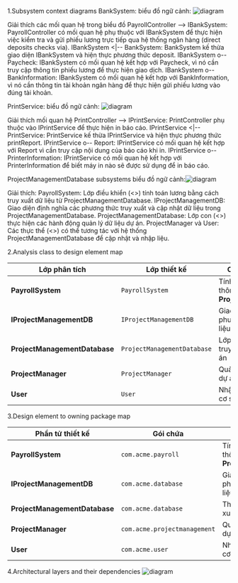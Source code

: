1.Subsystem context diagrams
BankSystem:
biểu đồ ngữ cảnh: ![diagram](https://www.planttext.com/api/plantuml/png/h591JiCm4Bpx5QjUQ2NImhMoeWguz8RW1IRPA5OTE_8wY0Xu6GUUn1U8uxPnqXphY-trpkpChlz-VdVaX7LDfTWDF64XDSApQArHwj5evtUq80W4PE7ECYM8Pf8uFsQaANmowDPc0xRHK8VKvOfziw6Ar0vj8JA4_OFGXzUM75PiDdgaox4s9DrITBMp4hC3RE5qlFLynaEweD_skZ2s4auQFQuRqVQsg7cZSAsj-MZ1bSA1h6g55Mf78tN1UiJ0-GH-zduTiMUmbwgX4oHTEqmWl74UucawiHdHpX5CKZpu1LL_fbBMn2vdlBXRh-yNa2JfQ3vRoAN5p9rS4_JA2DwbO74Y_qgIg7-ZDqyQDUkYWKFNLXUugPKTwjp_wNy0003__mC0)

Giải thích các mối quan hệ trong biểu đồ
PayrollController --> IBankSystem: PayrollController có mối quan hệ phụ thuộc với IBankSystem để thực hiện việc kiểm tra và gửi phiếu lương trực tiếp qua hệ thống ngân hàng (direct deposits checks via).
IBankSystem <|-- BankSystem: BankSystem kế thừa giao diện IBankSystem và hiện thực phương thức deposit.
IBankSystem o-- Paycheck: IBankSystem có mối quan hệ kết hợp với Paycheck, vì nó cần truy cập thông tin phiếu lương để thực hiện giao dịch.
IBankSystem o-- BankInformation: IBankSystem có mối quan hệ kết hợp với BankInformation, vì nó cần thông tin tài khoản ngân hàng để thực hiện gửi phiếu lương vào đúng tài khoản.

PrintService:
biểu đồ ngữ cảnh: ![diagram](https://www.planttext.com/api/plantuml/png/d5512i8m4BplA_QeO3zGGYbuyYRwWbXN2BH9sMoBehxCWq_o2wQ9WYqzUTeiCpipktazdgKNpT8rDLIrzXwtRAoidHLsTKsCIbMfAGgy0c8xu3jg7SjY2NU0q1AVT4MuYRDxujw4RahMgUQOwWh5HJvnZf_7nfuSDrgCir7w9z5NLIdV7Vp52pL1tPqlCx7-Tahyu45MZ2JfSOpH9C3qM5bMJAwGuz4mLP82UkHeuR4t6iPCTSkoqQum8RY0fuGpm5owaknn-DWt0000__y30000)

Giải thích mối quan hệ
PrintController --> IPrintService: PrintController phụ thuộc vào IPrintService để thực hiện in báo cáo.
IPrintService <|-- PrintService: PrintService kế thừa IPrintService và hiện thực phương thức printReport.
IPrintService o-- Report: IPrintService có mối quan hệ kết hợp với Report vì cần truy cập nội dung của báo cáo khi in.
IPrintService o-- PrinterInformation: IPrintService có mối quan hệ kết hợp với PrinterInformation để biết máy in nào sẽ được sử dụng để in báo cáo.

ProjectManagementDatabase subsystems
biểu đồ ngữ cảnh:![diagram](https://www.planttext.com/api/plantuml/png/r5D1JiCm4BplA_O84lb05KKLoeK3g5B40xRs4XavJkNTW2BeopZm9Bw0qmO4hOkGE76rPqOpixjlBwzBKOewT1x0U1B15OsnzxuPHRd3iZHzqFHGLVW4Y8Qy6JmfD-GfZcURsD-pqHlgU86DHXVQSzW2kA0SxyWmNgtsa6iAr7B7GUlBdLJBEd_LhEIyvCKGoTePc4DSeDtJlrA6ZKqUVsG5VgmFYTlF4euyazAQX5CXCgnbLyvSoR_94PFv5CNfE3l_g_gj76loDFYFFb9fluoQDBylNb5K-TLP81d38YoOt1C-E88ii7mkYjE3X3ofF-J4qxWfFi2IWvtEvnq00F__0m00)

Giải thích:
PayrollSystem: Lớp điều khiển (<<control>>) tính toán lương bằng cách truy xuất dữ liệu từ ProjectManagementDatabase.
IProjectManagementDB: Giao diện định nghĩa các phương thức truy xuất và cập nhật dữ liệu trong ProjectManagementDatabase.
ProjectManagementDatabase: Lớp con (<<subsystem>>) thực hiện các hành động quản lý dữ liệu dự án.
ProjectManager và User: Các thực thể (<<entity>>) có thể tương tác với hệ thống ProjectManagementDatabase để cập nhật và nhập liệu.

2.Analysis class to design element map

| **Lớp phân tích**              | **Lớp thiết kế**                            | **Chức năng trong thiết kế**                                         |
|-------------------------------|--------------------------------------------|--------------------------------------------------------------------|
| **PayrollSystem**              | `PayrollSystem`                            | Tính toán tiền lương dựa trên thông tin dự án từ **ProjectManagementDatabase** |
| **IProjectManagementDB**       | `IProjectManagementDB`                     | Giao diện định nghĩa các phương thức để thao tác dữ liệu dự án    |
| **ProjectManagementDatabase**  | `ProjectManagementDatabase`                | Lớp thực thi các phương thức truy xuất và lưu trữ dữ liệu dự án    |
| **ProjectManager**             | `ProjectManager`                           | Quản lý và cập nhật thông tin dự án trong hệ thống                 |
| **User**                       | `User`                                     | Nhập liệu thông tin dự án vào cơ sở dữ liệu                        |


3.Design element to owning package map

| **Phần tử thiết kế**            | **Gói chứa**                 | **Mô tả**                                                       |
|---------------------------------|------------------------------|------------------------------------------------------------------|
| **PayrollSystem**               | `com.acme.payroll`           | Tính toán tiền lương dựa trên thông tin từ **ProjectManagementDatabase** |
| **IProjectManagementDB**        | `com.acme.database`          | Giao diện định nghĩa các phương thức để thao tác dữ liệu dự án |
| **ProjectManagementDatabase**   | `com.acme.database`          | Thực thi các phương thức truy xuất và lưu trữ dữ liệu dự án    |
| **ProjectManager**              | `com.acme.projectmanagement` | Quản lý và cập nhật thông tin dự án trong hệ thống             |
| **User**                        | `com.acme.user`              | Nhập liệu thông tin dự án vào cơ sở dữ liệu                     |


4.Architectural layers and their dependencies
![diagram](https://www.planttext.com/api/plantuml/png/R91B2i9038RtSuguquKNS24-4Q68Y3r0c8bse4xh95MAU38N7iahE2r5hPfT_Z_vydZSxYCMz58SKjKnjBEEO3EVRiUhHJG7dIApKczXxOd92OhDN8GbURWegCDOpbCiusMtroYUDDaJnKn-wV92Wd7zP4qA3jEOesnlTHkM-qm7frNnuYReJ5fZDtGiY7_0CnGSwmhGfkv9Aki5OZnH8uJ-tzFw_U6_9GTWdP17BGndAudwKrErVgyn0AmpOZ31WftF3agDo9dg-Ky0003__mC0)

